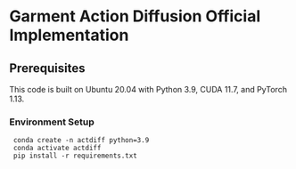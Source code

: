 # Garment Action Diffusion Official Implementation
## Prerequisites
This code is built on Ubuntu 20.04 with Python 3.9, CUDA 11.7, and PyTorch 1.13.
### Environment Setup
     conda create -n actdiff python=3.9
     conda activate actdiff
     pip install -r requirements.txt
